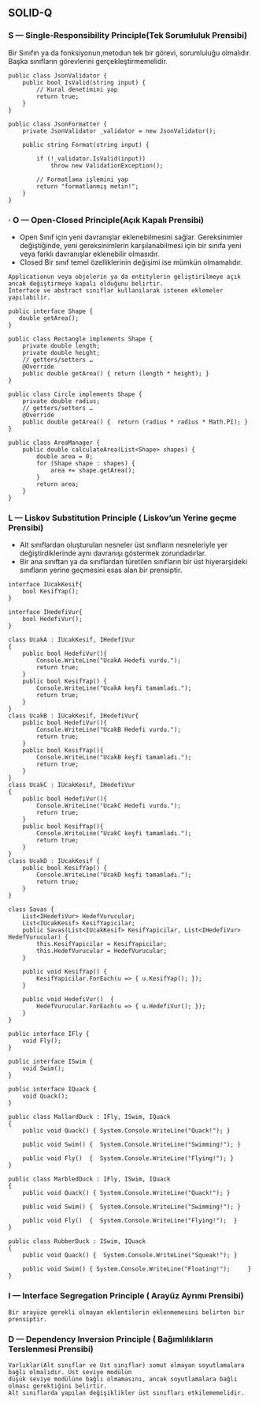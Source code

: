 ## SOLID-Q

### S — Single-Responsibility Principle(Tek Sorumluluk Prensibi)
Bir Sınıfın ya da fonksiyonun,metodun tek bir görevi, sorumluluğu olmalıdır. Başka sınıfların 
görevlerini gerçekleştirmemelidir.
```
public class JsonValidator {
    public bool IsValid(string input) {
        // Kural denetimini yap
        return true;
    }
}

public class JsonFormatter {
    private JsonValidator _validator = new JsonValidator();

    public string Format(string input) {
        
        if (!_validator.IsValid(input))
            throw new ValidationException();

        // Formatlama işlemini yap
        return "formatlanmış metin!";
    }
}

```
### · O — Open-Closed Principle(Açık Kapalı Prensibi)
- Open Sınıf için yeni davranışlar eklenebilmesini sağlar. Gereksinimler değiştiğinde, yeni gereksinimlerin karşılanabilmesi için bir sınıfa yeni veya farklı davranışlar eklenebilir olmasıdır.
- Closed Bir sınıf temel özelliklerinin değişimi ise mümkün olmamalıdır.
```
Applicationun veya objelerin ya da entitylerin geliştirilmeye açık ancak değiştirmeye kapalı olduğunu belirtir. 
İnterface ve abstract sınıflar kullanılarak istenen eklemeler yapılabilir.

public interface Shape { 
   double getArea(); 
}

public class Rectangle implements Shape {
    private double length;
    private double height;
    // getters/setters … 
    @Override
    public double getArea() { return (length * height); }
}

public class Circle implements Shape {
    private double radius;
    // getters/setters … 
    @Override
    public double getArea() {  return (radius * radius * Math.PI); }
}

public class AreaManager {
    public double calculateArea(List<Shape> shapes) {
        double area = 0;
        for (Shape shape : shapes) {
            area += shape.getArea();
        }
        return area;
    }
}
```
### L — Liskov Substitution Principle ( Liskov’un Yerine geçme Prensibi)
- Alt sınıflardan oluşturulan nesneler üst sınıfların nesneleriyle yer değiştirdiklerinde aynı davranışı göstermek zorundadırlar.
- Bir ana sınıftan ya da sınıflardan türetilen sınıfların bir üst hiyerarşideki sınıfların yerine geçmesini 
esas alan bir prensiptir.
```
interface IUcakKesif{
    bool KesifYap();
}
 
interface IHedefiVur{
    bool HedefiVur();
}
 
class UcakA : IUcakKesif, IHedefiVur
{
    public bool HedefiVur(){
        Console.WriteLine("UcakA Hedefi vurdu.");
        return true;
    }
    public bool KesifYap() {
        Console.WriteLine("UcakA keşfi tamamladı.");
        return true;
    }
}
class UcakB : IUcakKesif, IHedefiVur{
    public bool HedefiVur(){
        Console.WriteLine("UcakB Hedefi vurdu.");
        return true;
    }
    public bool KesifYap(){
        Console.WriteLine("UcakB keşfi tamamladı.");
        return true;
    }
}
class UcakC : IUcakKesif, IHedefiVur
{
    public bool HedefiVur(){
        Console.WriteLine("UcakC Hedefi vurdu.");
        return true;
    }
    public bool KesifYap(){
        Console.WriteLine("UcakC keşfi tamamladı.");
        return true;
    }
}
class UcakD : IUcakKesif {
    public bool KesifYap() {
        Console.WriteLine("UcakD keşfi tamamladı.");
        return true;
    }
}
 
class Savas {
    List<IHedefiVur> HedefVurucular;
    List<IUcakKesif> KesifYapicilar;
    public Savas(List<IUcakKesif> KesifYapicilar, List<IHedefiVur> HedefVurucular) {
        this.KesifYapicilar = KesifYapicilar;
        this.HedefVurucular = HedefVurucular;
    }
 
    public void KesifYap() {
        KesifYapicilar.ForEach(u => { u.KesifYap(); });
    }
 
    public void HedefiVur()  {
        HedefVurucular.ForEach(u => { u.HedefiVur(); });
    }
}
```
```
public interface IFly {
    void Fly();
}

public interface ISwim {
    void Swim();
}

public interface IQuack {
    void Quack();
}

public class MallardDuck : IFly, ISwim, IQuack
{
    public void Quack() { System.Console.WriteLine("Quack!"); }

    public void Swim() {  System.Console.WriteLine("Swimming!"); }

    public void Fly()  {  System.Console.WriteLine("Flying!"); }
}

public class MarbledDuck : IFly, ISwim, IQuack
{
    public void Quack() { System.Console.WriteLine("Quack!"); }

    public void Swim() {  System.Console.WriteLine("Swimming!"); }

    public void Fly()  {  System.Console.WriteLine("Flying!");  }
}

public class RubberDuck : ISwim, IQuack
{
    public void Quack() {  System.Console.WriteLine("Squeak!"); }

    public void Swim() { System.Console.WriteLine("Floating!");     }
}

```
### I — Interface Segregation Principle ( Arayüz Ayrımı Prensibi)

```
Bir arayüze gerekli olmayan eklentilerin eklenmemesini belirten bir prensiptir.

```
### D — Dependency Inversion Principle ( Bağımlılıkların Terslenmesi Prensibi)

```
Varlıklar(Alt sınıflar ve Üst sınıflar) somut olmayan soyutlamalara bağlı olmalıdır. Üst seviye modülün 
düşük seviye modülüne bağlı olmamasını, ancak soyutlamalara bağlı olması gerektiğini belirtir. 
Alt sınıflarda yapılan değişiklikler üst sınıfları etkilememelidir.

```
